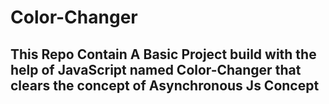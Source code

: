 # Color-Changer
## This Repo Contain A Basic Project build with the help of JavaScript named Color-Changer that clears the concept of Asynchronous Js Concept
